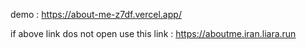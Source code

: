 demo : https://about-me-z7df.vercel.app/

if above link dos not open use this link : https://aboutme.iran.liara.run
